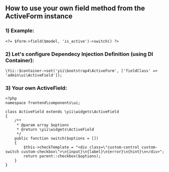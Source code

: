 ## How to use your own field method from the ActiveForm instance

### 1) Example:
```
<?= $form->field($model, 'is_active')->switch() ?>
```

### 2) Let's configure Dependecy Injection Definition (using DI Container):
```
\Yii::$container->set('yii\bootstrap4\ActiveForm', ['fieldClass' => 'admin\ui\ActiveField']);
```
### 3) Your own ActiveField:
```
<?php
namespace frontend\components\ui;

class ActiveField extends \yii\widgets\ActiveField
{
    /**
     * @param array $options
     * @return \yii\widgets\ActiveField
     */
    public function switch($options = [])
    {
        $this->checkTemplate = "<div class=\"custom-control custom-switch custom-checkbox\">\n{input}\n{label}\n{error}\n{hint}\n</div>";
        return parent::checkbox($options);
    }
}
```
